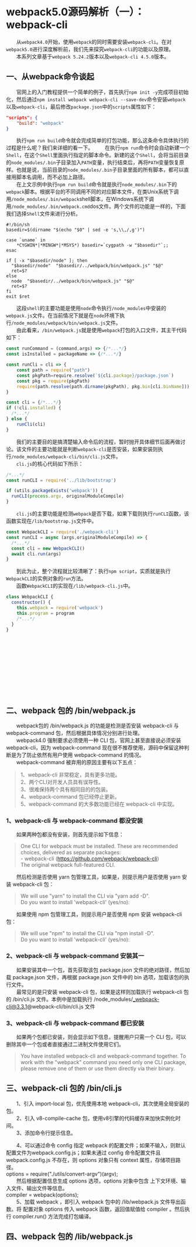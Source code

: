 # webpack5.0源码解析（一）：webpack-cli
&emsp;&emsp;从`webpack4.0`开始，使用`webpack`的同时需要安装`webpack-cli`。在对`webpack5.0`进行深度解析前，我们先来探究`webpack-cli`的功能以及原理。<br/>
&emsp;&emsp;本系列文章基于`webpack 5.24.2`版本以及`webpack-cli 4.5.0`版本。<br/>
## 一、从webpack命令谈起
&emsp;&emsp;官网上的入门教程提供一个简单的例子，首先执行`npm init -y`完成项目初始化，然后通过`npm install webpack webpack-cli --save-dev`命令安装`webpack`以及`webpack-cli`，最后修改`package.json`中的`scripts`属性如下：<br/>
```json
"scripts": {
    "build": "webpack"
}
```
&emsp;&emsp;执行`npm run build`命令就会完成简单的打包功能，那么这条命令具体执行的过程是什么呢？我们来详细的看一下。
&emsp;&emsp;在执行`npm run`命令时会自动新建一个`Shell`，在这个`Shell`里面执行指定的脚本命令。新建的这个`Shell`，会将当前目录的`node_modules/.bin`子目录加入`PATH`变量，执行结束后，再将`PATH`变量恢复原样。也就是说，当前目录的`node_modules/.bin`子目录里面的所有脚本，都可以直接用脚本名调用，而不必加上路径。<br/>
&emsp;&emsp;在上文示例中执行`npm run build`命令就是执行`node_modules/.bin`下的`webpack`脚本。根据平台的不同调用不同的对应脚本文件，在类Unix系统下调用`/node_modules/.bin/webpack`shell脚本，在Windows系统下调用`/node_modules/.bin/webpack.cmd`dos文件。两个文件的功能是一样的，下面我们选择`Shell`文件来进行分析。<br/>
```shell
#!/bin/sh
basedir=$(dirname "$(echo "$0" | sed -e 's,\\,/,g')")

case `uname` in
    *CYGWIN*|*MINGW*|*MSYS*) basedir=`cygpath -w "$basedir"`;;
esac

if [ -x "$basedir/node" ]; then
  "$basedir/node"  "$basedir/../webpack/bin/webpack.js" "$@"
  ret=$?
else 
  node  "$basedir/../webpack/bin/webpack.js" "$@"
  ret=$?
fi
exit $ret
```
&emsp;&emsp;这段`shell`的主要功能是使用`node`命令执行`/node_modules`中安装的`webpack.js`文件。在当前情况下就是在`node`环境下执行`/node_modules/webpack/bin/webpack.js`文件。<br/>
&emsp;&emsp;由此看来，`/bin/webpack.js`就是使用`webpack`打包的入口文件，其主干代码如下：<br/>
```js
const runCommand = (command,args) => {/*...*/}
const isInstalled = packageName => {/*...*/}

const runCli = cli => {
	const path = require("path")
	const pkgPath=require.resolve(`${cli.package}/package.json`)
	const pkg = require(pkgPath)
	require(path.resolve(path.dirname(pkgPath), pkg.bin[cli.binName]))
}

const cli = {/*...*/}
if (!cli.installed) {
  /*...*/
} else {
	runCli(cli)
}
```
&emsp;&emsp;我们的主要目的是搞清楚输入命令后的流程，暂时抛开具体细节后面再做讨论。该文件的主要功能就是判断`webpack-cli`是否安装，如果安装则执行`/node_modules/webpack-cli/bin/cli.js`文件。<br/>
&emsp;&emsp;`cli.js`的核心代码如下所示：<br/>
```js
/*...*/
const runCLI = require('../lib/bootstrap')

if (utils.packageExists('webpack')) {
  runCLI(process.argv, originalModuleCompile)
}
```
&emsp;&emsp;`cli.js`的主要功能是检测`webpack`是否下载，如果下载则执行`runCLI`函数，该函数实现在`/lib/bootstrap.js`文件中。<br/>
```js
const WebpackCLI = require('./webpack-cli')
const runCLI = async (args,originalModuleCompile) => {
  /*...*/
  const cli = new WebpackCLI()
  await cli.run(args)
}
```
&emsp;&emsp;到此为止，整个流程就比较清晰了：执行`npm script`，实质就是执行`WebpackCLI`的实例对象的`run`方法。<br/>
&emsp;&emsp;函数`WebpackCLI`的实现在`/lib/webpack-cli.js`中。<br/>
```js
class WebpackCLI {
  constructor() {
    this.webpack = require('webpack')
    this.program = program
    /*...*/
  }
}
```
&emsp;&emsp;<br/>
&emsp;&emsp;<br/>
&emsp;&emsp;<br/>
&emsp;&emsp;<br/>
&emsp;&emsp;<br/>
&emsp;&emsp;<br/>
&emsp;&emsp;<br/>
&emsp;&emsp;<br/>
&emsp;&emsp;<br/>
## 二、webpack 包的 /bin/webpack.js
&emsp;&emsp;webpack包的 /bin/webpack.js 的功能是检测是否安装 webpack-cli 与 webpack-command 包，然后根据具体情况分别进行处理。<br/>
&emsp;&emsp;webpack4.0 强制要求必须使用一种 CLI 包，官网上甚至直接说必须安装 webpack-cli，因为 webpack-command 现在很不推荐使用，源码中保留这种判断是为了防止依然有用户使用 webpack-command 的情况。<br/>
&emsp;&emsp;webpack-command 被弃用的原因主要有以下五点：<br/>
> 1、webpack-cli 非常稳定，具有更多功能。<br/>
> 2、两个CLI对开发人员具有误导性。<br/>
> 3、很难保持两个具有相同目的的包装。<br/>
> 4、webpack-command 包已经停止更新。<br/>
> 5、webpack-command 的大多数功能已经在 webpack-cli 中实现。<br/>

### 1、webpack-cli 与 webpack-command 都没安装
&emsp;&emsp;如果两种包都没有安装，则首先提示如下信息：<br/>
> One CLI for webpack must be installed. These are recommended choices, delivered as separate packages:<br/>
> \- webpack-cli (https://github.com/webpack/webpack-cli)<br/>
>   The original webpack full-featured CLI.<br/>

&emsp;&emsp;然后检测是否使用 yarn 包管理工具，如果是，则提示用户是否使用 yarn 安装 webpack-cli 包：<br/>
> We will use "yarn" to install the CLI via "yarn add -D".<br/>
> Do you want to install 'webpack-cli' (yes/no):<br/>

&emsp;&emsp;如果使用 npm 包管理工具，则提示用户是否使用 npm 安装 webpack-cli 包：<br/>
> We will use "npm" to install the CLI via "npm install -D".<br/>
> Do you want to install 'webpack-cli' (yes/no):<br/>

### 2、webpack-cli 与 webpack-command 安装其一
&emsp;&emsp;如果安装其中一个包，首先获取该包 package.json 文件的绝对路径，然后加载 package.json 文件，再根据 package.json 文件中的 bin 选项，加载该包的执行文件。<br/>
&emsp;&emsp;最常见的是只安装 webpack-cli 包，如果是这样则加载执行 webpack-cli 包的 /bin/cli.js 文件。本例中是加载执行 /node_modules/_webpack-cli@3.3.1@webpack-cli/bin/cli.js 文件<br/>
### 3、webpack-cli 与 webpack-command 都已安装
&emsp;&emsp;如果两个包都已安装，则会显示如下信息，提醒用户只需一个 CLI 包，可以删除其中一个包或者直接通过二进制文件使用它们。<br/>
> You have installed webpack-cli and webpack-command together. To work with the "webpack" command you need only one CLI package, please remove one of them or use them directly via their binary.<br/>

## 三、webpack-cli 包的 /bin/cli.js
&emsp;&emsp;1、引入 import-local 包，优先使用本地 webpack-cli，其次使用全局安装的包。<br/>
&emsp;&emsp;2、引入 v8-compile-cache 包，使用v8引擎的代码缓存来加快实例化时间。<br/>
&emsp;&emsp;3、添加命令行提示信息。<br/>
<!-- &emsp;&emsp;4、可以通过命令 config 指定 webpack 的配置文件；如果不输入，则默认配置文件为webpack.config.js；如果未通过 config 命令配置文件且 webpack.config.js 文件不存在，则使用默认配置。<br/> -->
&emsp;&emsp;4、可以通过命令 config 指定 webpack 的配置文件；如果不输入，则默认配置文件为webpack.config.js；如果未通过 config 命令配置文件且 webpack.config.js 不存在，则 options 对象只有 context 属性，存储项目路径。<br/>
options = require("./utils/convert-argv")(argv);<br/>
&emsp;&emsp;然后根据配置信息生成 options 选项，options 对象中包含 上下文环境、输入文件、输出文件等信息。<br/>
compiler = webpack(options);<br/>
&emsp;&emsp;5、加载 webpack ，即引入 webpack 包中的 /lib/webpack.js 文件导出函数。将 配置对象 options 传入 webpack 函数，返回值赋值给 compiler 。然后执行 compiler.run() 方法完成打包编译。<br/>
## 四、webpack 包的 /lib/webpack.js
&emsp;&emsp;<br/>
&emsp;&emsp;<br/>
&emsp;&emsp;<br/>
